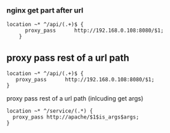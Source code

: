### nginx get part after url

```
location ~* ^/api/(.+)$ {
      proxy_pass      http://192.168.0.108:8080/$1;
    }
```

## proxy pass rest of a url path

```
location ~* ^/api/(.+)$ {
   proxy_pass      http://192.168.0.108:8080/$1;
}
```

proxy pass rest of a url path (inlcuding get args)

```
location ~* ^/service/(.*) {
  proxy_pass http://apache/$1$is_args$args;
}
```
